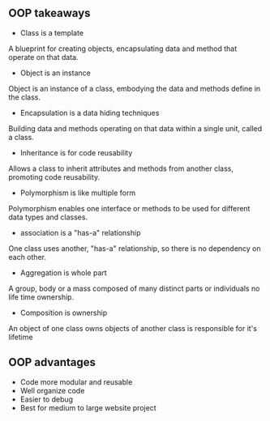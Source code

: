 ## OOP takeaways

* Class is a template

A blueprint for creating objects, encapsulating data and method that operate on that data. 

* Object is an instance

Object is an instance of a class, embodying the data and methods define in the class. 

* Encapsulation is a data hiding techniques

Building data and methods operating on that data within a single unit, called a class. 

* Inheritance is for code reusability

Allows a class to inherit attributes and methods from another class, promoting code reusability. 

* Polymorphism is like multiple form

Polymorphism enables one interface or methods to be used for different data types and classes. 

* association is a "has-a" relationship

One class uses another, "has-a" relationship, so there is no dependency on each other. 

* Aggregation is whole part 

A group, body or a mass composed of many distinct parts or individuals no life time ownership. 

* Composition is ownership

An object of one class owns objects of another class is responsible for it's lifetime

## OOP advantages

* Code more modular and reusable
* Well organize code
* Easier to debug 
* Best for medium to large website project